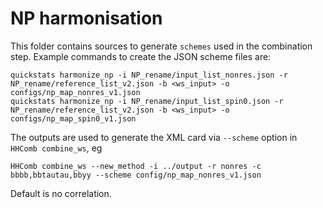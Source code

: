 # NP harmonisation

This folder contains sources to generate `schemes` used in the combination step.
Example commands to create the JSON scheme files are:
```
quickstats harmonize_np -i NP_rename/input_list_nonres.json -r NP_rename/reference_list_v2.json -b <ws_input> -o configs/np_map_nonres_v1.json
quickstats harmonize_np -i NP_rename/input_list_spin0.json -r NP_rename/reference_list_v2.json -b <ws_input> -o configs/np_map_spin0_v1.json
```

The outputs are used to generate the XML card via `--scheme` option in `HHComb combine_ws`, eg
```
HHComb combine_ws --new_method -i ../output -r nonres -c bbbb,bbtautau,bbyy --scheme config/np_map_nonres_v1.json
```
Default is no correlation.
